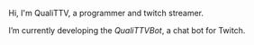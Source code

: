 Hi, I'm QualiTTV, a programmer and twitch streamer.

I’m currently developing the *QualiTTVBot*, a chat bot for Twitch.

<!---
QualiTTV/QualiTTV is a ✨ special ✨ repository because its `README.md` (this file) appears on your GitHub profile.
You can click the Preview link to take a look at your changes.
--->
